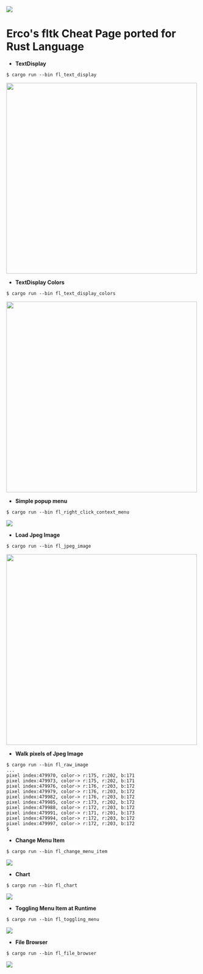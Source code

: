 ![](thumbs/fltk-icon.gif)
# Erco's fltk Cheat Page ported for Rust Language

* **TextDisplay**

```
$ cargo run --bin fl_text_display
```

<img src="thumbs/fl_text_display.png" width="500"/>

* **TextDisplay Colors**

```
$ cargo run --bin fl_text_display_colors
```

<img src="thumbs/fl_text_display_color.png" width="500"/>

* **Simple popup menu**

```
$ cargo run --bin fl_right_click_context_menu
```

![](thumbs/fl_right_click_context_menu.png)

* **Load Jpeg Image**
```
$ cargo run --bin fl_jpeg_image
```

<img src="thumbs/fl_jpeg_image.png" width=500/>

* **Walk pixels of Jpeg Image**
```
$ cargo run --bin fl_raw_image
...
pixel index:479970, color-> r:175, r:202, b:171
pixel index:479973, color-> r:175, r:202, b:171
pixel index:479976, color-> r:176, r:203, b:172
pixel index:479979, color-> r:176, r:203, b:172
pixel index:479982, color-> r:176, r:203, b:172
pixel index:479985, color-> r:173, r:202, b:172
pixel index:479988, color-> r:172, r:203, b:172
pixel index:479991, color-> r:171, r:201, b:173
pixel index:479994, color-> r:172, r:203, b:172
pixel index:479997, color-> r:172, r:203, b:172
$
```

* **Change Menu Item**
```
$ cargo run --bin fl_change_menu_item
```

![](thumbs/fl_change_menu_item.png)

* **Chart**
```
$ cargo run --bin fl_chart
```

![](thumbs/fl_chart.png)

* **Toggling Menu Item at Runtime**
```
$ cargo run --bin fl_toggling_menu
```

![](thumbs/fl_toggling_menu.png)

* **File Browser**
```
$ cargo run --bin fl_file_browser
```

![](thumbs/fl_file_browser.png)